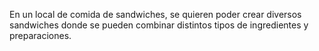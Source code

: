 En un local de comida de sandwiches, se quieren poder crear
diversos sandwiches donde se pueden combinar distintos tipos
de ingredientes y preparaciones.
